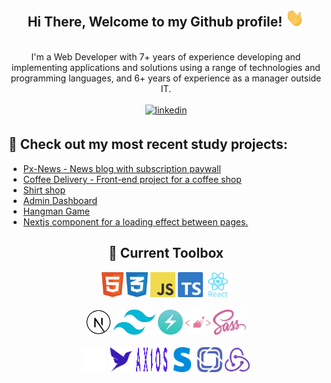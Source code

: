 <div align="center">
<h2> Hi There, Welcome to my Github profile! <img src="https://github.com/cleisonmp/cleisonmp/blob/main/gifs/helloHand.gif" width="30"></h2>
<br />
I'm a Web Developer with 7+ years of experience developing and implementing applications and solutions using a range of technologies and programming languages, and 6+ years of experience as a manager outside IT.
<br />
<br />
<a href="https://www.linkedin.com/in/cleison-pereira-00582639/" target="_blank">
<img src=https://img.shields.io/badge/linkedin-%2300acee.svg?color=405DE6&style=for-the-badge&logo=linkedin&logoColor=white alt=linkedin style="margin-bottom: 5px;" />
</a>
</div>

## 📌 Check out my most recent study projects:


- [Px-News - News blog with subscription paywall](https://px-news.vercel.app/)
- [Coffee Delivery - Front-end project for a coffee shop](https://coffee-delivery-omega.vercel.app/)
- [Shirt shop](https://ignite-shop-umber.vercel.app/)
- [Admin Dashboard](https://din-go.vercel.app/dashboard)
- [Hangman Game](https://the-hangman-game.vercel.app/)
- [Nextjs component for a loading effect between pages.](https://github.com/cleisonmp/nextjs-progressbar-spinner)

<div align="center">
  <h2> 🧰 Current Toolbox</h2>
  <a margin="10" href="https://developer.mozilla.org/en-US/docs/Web/HTML" target="_blank"><img margin="10px" height="40" src="https://github.com/cleisonmp/cleisonmp/blob/main/svgs/html.svg" alt="html"></a>
  <a margin="10" href="https://developer.mozilla.org/en-US/docs/Web/CSS" target="_blank"><img margin="10px" height="40" src="https://github.com/cleisonmp/cleisonmp/blob/main/svgs/css.svg" alt="css"></a>
  <a margin="10" href="https://developer.mozilla.org/en-US/docs/Web/JavaScript" target="_blank"><img margin="10px" height="40" src="https://github.com/cleisonmp/cleisonmp/blob/main/svgs/javascript.svg" alt="javascript"></a>
  <a margin="10" href="https://www.typescriptlang.org/" target="_blank"><img margin="10px" height="40" src="https://github.com/cleisonmp/cleisonmp/blob/main/svgs/typescript.svg" alt="typescript"></a>
  <a margin="10" href="https://reactjs.org" target="_blank"><img margin="10px" height="40" src="https://github.com/cleisonmp/cleisonmp/blob/main/svgs/reactWithText.svg" alt="react"></a>
  <br />
  <br />  
  <a margin="10" href="https://nextjs.org" target="_blank"><img margin="10px" height="40" src="https://github.com/cleisonmp/cleisonmp/blob/main/svgs/nextjsWhite.svg" alt="next js"></a>
  <a margin="10" href="https://tailwindcss.com" target="_blank"><img margin="10px" height="40" src="https://github.com/cleisonmp/cleisonmp/blob/main/svgs/tailwind.svg" alt="tailwind"></a>
  <a margin="10" href="https://chakra-ui.com/" target="_blank"><img margin="10px" height="40" src="https://github.com/cleisonmp/cleisonmp/blob/main/svgs/chakra.svg" alt="chakra"></a>  
  <a margin="10" href="https://styled-components.com/" target="_blank"><img margin="10px" height="40" color="DB7093" src="https://github.com/cleisonmp/cleisonmp/blob/main/svgs/styledcomponents.svg" alt="styled components"></a>
  <a margin="10" href="https://sass-lang.com" target="_blank"><img margin="10px" height="40" src="https://github.com/cleisonmp/cleisonmp/blob/main/svgs/sass.svg" alt="sass"></a>  
  <br />
  <br />  
  <a margin="10" href="https://react-hook-form.com/" target="_blank"><img margin="10px" height="40" src="https://github.com/cleisonmp/cleisonmp/blob/main/svgs/hookForm.svg" alt="react hook form"></a>
  <a margin="10" href="https://fauna.com/" target="_blank"><img margin="10px" height="40" src="https://github.com/cleisonmp/cleisonmp/blob/main/svgs/fauna.svg" alt="fauna db"></a>
  <a margin="10" href="https://axios-http.com/" target="_blank"><img margin="10px" width="50" height="40" src="https://github.com/cleisonmp/cleisonmp/blob/main/svgs/axios.svg" alt="axios http"></a>
  <a margin="10" href="https://stripe.com/" target="_blank"><img margin="10px" height="40" src="https://github.com/cleisonmp/cleisonmp/blob/main/svgs/stripe.svg" alt="stripe"></a>
  <a margin="10" href="https://prismic.io/" target="_blank"><img margin="10px" height="40" src="https://github.com/cleisonmp/cleisonmp/blob/main/svgs/prismic.svg" alt="prismic"></a>
  <a margin="10" href="https://react-redux.js.org/" target="_blank"><img margin="10px" height="40" src="https://github.com/cleisonmp/cleisonmp/blob/main/svgs/redux.svg" alt="redux"></a>
  <br />
 </div>
